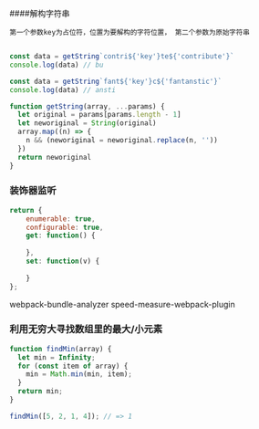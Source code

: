 ####解构字符串

`第一个参数key为占位符，位置为要解构的字符位置， 第二个参数为原始字符串`

```javascript

const data = getString`contri${'key'}te${'contribute'}`
console.log(data) // bu

const data = getString`fant${'key'}c${'fantanstic'}`
console.log(data) // ansti

function getString(array, ...params) {
  let original = params[params.length - 1]
  let neworiginal = String(original)
  array.map((n) => {
    n && (neworiginal = neworiginal.replace(n, ''))
  })
  return neworiginal
}

```

### 装饰器监听

```javascript
return {
    enumerable: true,
    configurable: true,
    get: function() {
       
    },
    set: function(v) {
        
    }
};
```
webpack-bundle-analyzer
speed-measure-webpack-plugin

### 利用无穷大寻找数组里的最大/小元素

```javascript
function findMin(array) {
  let min = Infinity;
  for (const item of array) {
    min = Math.min(min, item);
  }
  return min;
}

findMin([5, 2, 1, 4]); // => 1
```

